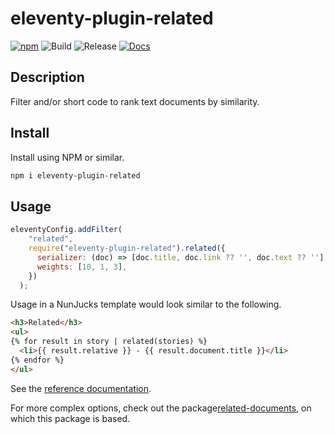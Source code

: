 # eleventy-plugin-related

[![npm](https://img.shields.io/npm/v/eleventy-plugin-related)](https://www.npmjs.com/package/eleventy-plugin-related)
![Build](https://github.com/jpoehnelt/eleventy-plugin-related/workflows/Build/badge.svg)
![Release](https://github.com/jpoehnelt/eleventy-plugin-related/workflows/Release/badge.svg)
[![Docs](https://img.shields.io/badge/documentation-api-brightgreen)](https://jpoehnelt.github.io/eleventy-plugin-related/)

## Description

Filter and/or short code to rank text documents by similarity.

## Install

Install using NPM or similar.

```sh
npm i eleventy-plugin-related
```

## Usage

```js
eleventyConfig.addFilter(
    "related",
    require("eleventy-plugin-related").related({
      serializer: (doc) => [doc.title, doc.link ?? '', doc.text ?? ''],
      weights: [10, 1, 3],
    })
  );
```

Usage in a NunJucks template would look similar to the following.

```html
<h3>Related</h3>
<ul>
{% for result in story | related(stories) %}
  <li>{{ result.relative }} - {{ result.document.title }}</li>
{% endfor %}
</ul>
```

See the [reference documentation](https://jpoehnelt.github.io/eleventy-plugin-related/).

For more complex options, check out the package[related-documents](https://www.npmjs.com/package/related-documents), on which this package is based.

